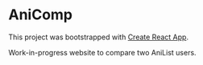 # AniComp

This project was bootstrapped with [Create React App](https://github.com/facebook/create-react-app).

Work-in-progress website to compare two AniList users.